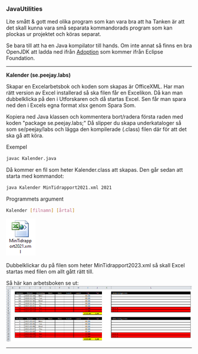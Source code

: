 ### JavaUtilities
Lite smått &amp; gott med olika program som kan vara bra att ha
Tanken är att det skall kunna vara små separata kommandorads program som kan plockas ur projektet och köras separat.

Se bara till att ha en Java kompilator till hands. Om inte annat så finns en bra OpenJDK att ladda ned ifrån [Adoption](https://adoptium.net/)
som kommer ifrån Eclipse Foundation.
***
**Kalender (se.peejay.labs)**

Skapar en Excelarbetsbok och koden som skapas är OfficeXML. Har man rätt version av Excel installerad så ska filen
får en Excelikon. Då kan man dubbelklicka på den i Utforskaren och då startas Excel. Sen får man spara ned den i
Excels egna format xlsx genom Spara Som.

Kopiera ned Java klassen och kommentera bort/radera första raden med koden "package se.peejay.labs;" 
Då slipper du skapa underkataloger så som se/peejay/labs och lägga den kompilerade (.class) filen där för att det 
ska gå att köra.

Exempel
```bash
javac Kalender.java
```

Då kommer en fil som heter Kalender.class att skapas. Den går sedan att starta med kommandot:
```bash
java Kalender MinTidrapport2021.xml 2021
```
Programmets argument
```bash
Kalender [filnamn] [årtal]
```
![Ikon](img/OfficeXMLExcel.png)

Dubbelklickar du på filen som heter MinTidrapport2023.xml så skall Excel startas med filen om allt gått rätt till.

Så här kan arbetsboken se ut:
![Arbetsbok](img/Tidrapport.png)
***
